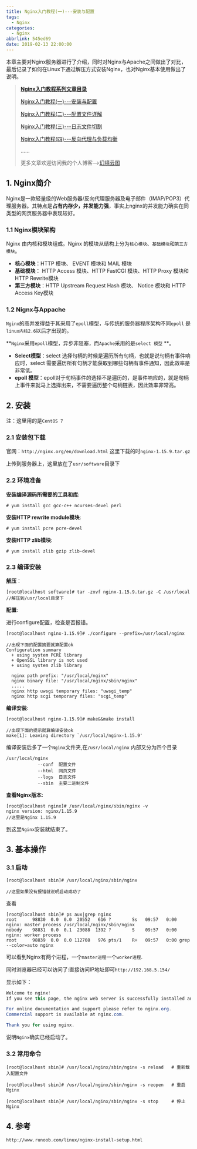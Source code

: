 ```yaml
---
title: Nginx入门教程(一)---安装与配置
tags:
  - Nginx
categories:
  - Nginx
abbrlink: 545ed69
date: 2019-02-13 22:00:00
---
```


本章主要对Nginx服务器进行了介绍，同时对Nginx与Apache之间做出了对比，最后记录了如何在Linux下通过解压方式安装Nginx，也对Nginx基本使用做出了说明。

<!-- more-->

> **[Nginx入门教程系列文章目录](https://www.lixueduan.com/categories/)**
>
> [Nginx入门教程(一)---安装与配置](https://www.lixueduan.com/posts/545ed69.html)
>
> [Nginx入门教程(二)---配置文件详解](https://www.lixueduan.com/posts/5a0a337e.html)
>
> [Nginx入门教程(三)---日志文件切割](https://www.lixueduan.com/posts/3ebafd31.html)
>
> [Nginx入门教程(四)---反向代理与负载均衡](https://www.lixueduan.com/posts/930200c5.html)
>
> ......
>
> 更多文章欢迎访问我的个人博客-->[幻境云图](https://www.lixueduan.com/)



## 1. Nginx简介

Nginx是一款轻量级的Web服务器/反向代理服务器及电子邮件（IMAP/POP3）代理服务器。其特点是**占有内存少，并发能力强**，事实上nginx的并发能力确实在同类型的网页服务器中表现较好。 

### 1.1 Nginx模块架构

Nginx 由内核和模块组成。Nginx 的模块从结构上分为`核心模块`、`基础模块`和`第三方模块`。

* **核心模块**：HTTP 模块、 EVENT 模块和 MAIL 模块
* **基础模块**： HTTP Access 模块、HTTP FastCGI 模块、HTTP Proxy 模块和 HTTP Rewrite模块
* **第三方模块**：HTTP Upstream Request Hash 模块、 Notice 模块和 HTTP Access Key模块 

### 1.2 Nignx与Appache

`Nginx`的高并发得益于其采用了`epoll`模型，与传统的服务器程序架构不同`epoll` 是`linux内核2.6`以后才出现的。

**`Nginx`采用`epoll`模型，异步非阻塞，而`Apache`采用的是`select 模型` **。

* **Select模型**：select 选择句柄的时候是遍历所有句柄，也就是说句柄有事件响应时，select 需要遍历所有句柄才能获取到哪些句柄有事件通知，因此效率是非常低。
* **epoll 模型**：epoll对于句柄事件的选择不是遍历的，是事件响应的，就是句柄上事件来就马上选择出来，不需要遍历整个句柄链表，因此效率非常高。

## 2. 安装

注：这里用的是`CentOS 7`

### 2.1 安装包下载

官网：`http://nginx.org/en/download.html` 这里下载的时`nginx-1.15.9.tar.gz`

上传到服务器上，这里放在了`usr/software`目录下

### 2.2 环境准备

**安装编译源码所需要的工具和库**:

```linux
# yum install gcc gcc-c++ ncurses-devel perl 
```

**安装HTTP rewrite module模块**: 

```linux
# yum install pcre pcre-devel
```

**安装HTTP zlib模块**: 

```linux
# yum install zlib gzip zlib-devel
```

### 2.3 编译安装

**解压**：

```shell
[root@localhost software]# tar -zxvf nginx-1.15.9.tar.gz -C /usr/local
//解压到/usr/local目录下
```

**配置**:

进行configure配置，检查是否报错。

```linux
[root@localhost nginx-1.15.9]# ./configure --prefix=/usr/local/nginx

//出现下面的配置摘要就算配置ok
Configuration summary
  + using system PCRE library
  + OpenSSL library is not used
  + using system zlib library

  nginx path prefix: "/usr/local/nginx"
  nginx binary file: "/usr/local/nginx/sbin/nginx"
  .....
  nginx http uwsgi temporary files: "uwsgi_temp"
  nginx http scgi temporary files: "scgi_temp"
```

**编译安装**:

```linux
[root@localhost nginx-1.15.9]# make&&make install

//出现下面的提示就算编译安装ok
make[1]: Leaving directory `/usr/local/nginx-1.15.9'

```

编译安装后多了一个`Nginx`文件夹,在`/usr/local/nginx` 内部又分为四个目录

```nginx
/usr/local/nginx
			--conf	配置文件
			--html  网页文件
			--logs  日志文件
			--sbin  主要二进制文件
```

**查看Nginx版本:**

```linux
[root@localhost nginx]# /usr/local/nginx/sbin/nginx -v
nginx version: nginx/1.15.9
//这里是Nginx 1.15.9
```

到这里`Nginx`安装就结束了。

## 3. 基本操作

### 3.1 启动

```linux
[root@localhost sbin]# /usr/local/nginx/sbin/nginx

//这里如果没有报错就说明启动成功了
```

查看

```linux
[root@localhost sbin]# ps aux|grep nginx
root      98830  0.0  0.0  20552   616 ?        Ss   09:57   0:00 nginx: master process /usr/local/nginx/sbin/nginx
nobody    98831  0.0  0.1  23088  1392 ?        S    09:57   0:00 nginx: worker process
root      98839  0.0  0.0 112708   976 pts/1    R+   09:57   0:00 grep --color=auto nginx
```

可以看到Nginx有两个进程，一个`master进程`一个`worker进程`.

同时浏览器已经可以访问了:直接访问IP地址即可`http://192.168.5.154/`

显示如下：

```java
Welcome to nginx!
If you see this page, the nginx web server is successfully installed and working. Further configuration is required.

For online documentation and support please refer to nginx.org.
Commercial support is available at nginx.com.

Thank you for using nginx.
```

说明`Nginx`确实已经启动了。

### 3.2 常用命令

```linux
[root@localhost sbin]# /usr/local/nginx/sbin/nginx -s reload   # 重新载入配置文件

[root@localhost sbin]# /usr/local/nginx/sbin/nginx -s reopen   # 重启 Nginx

[root@localhost sbin]# /usr/local/nginx/sbin/nginx -s stop     # 停止 Nginx
```

## 4. 参考

`http://www.runoob.com/linux/nginx-install-setup.html`

